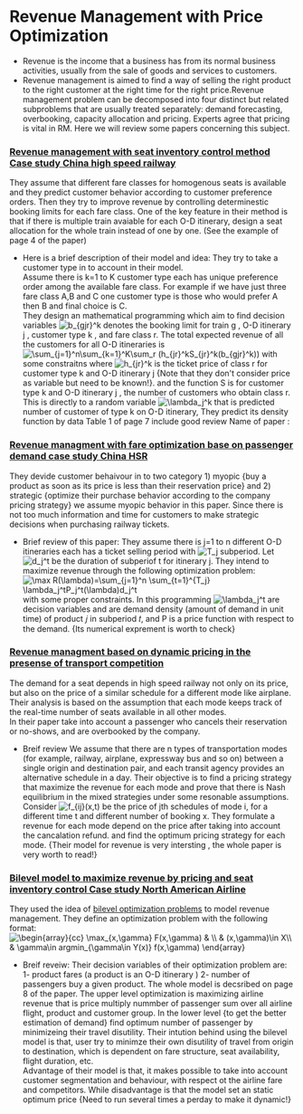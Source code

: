 # Revenue Management with Price Optimization 
* Revenue is the income that a business has from its normal business activities, usually from the sale of goods and services to customers.
* Revenue management is aimed to find a way of selling the right product to the right customer at the right time for the right price.Revenue management problem can be decomposed into four distinct but related subproblems that are usually treated separately: demand forecasting, overbooking, capacity allocation and pricing. Experts agree that pricing is vital in RM.
Here we will review some papers concerning this subject. 

 ### [Revenue management with seat inventory control method Case study China high speed railway](https://github.com/hamidehhhs/Pricing-/blob/master/paper/seat%20assignment%20model%20.pdf)
They assume that different fare classes for homogenous seats is available and they predict customer behavior   according to customer preference orders. Then they try to improve revenue by controlling determinestic booking limits for each fare class. 
One of the key feature in their method  is that if  there is multiple train avaiable for each O-D itinerary, design a seat allocation for the whole train instead of one by one. (See the example of page 4 of the paper) 

* Here is a brief description of their model and idea: 
They try to take a customer type in to account in their model. <br/>
Assume there is k=1 to K customer type each has unique preference order among the available fare class. For example if we have just three fare class A,B and C one customer type is those who would prefer A then B and final choice is C. <br/>
They design an mathematical programming which aim to find decision variables <img src="https://latex.codecogs.com/svg.latex?\inline&space;b_{gjr}^k" title="b_{gjr}^k" />   denotes the booking limit for train g , O-D itinerary j , customer type k , and  fare class r.  The total expected revenue of all the customers for all O-D itineraries is 
<img src="https://latex.codecogs.com/svg.latex?\inline&space;\sum_{j=1}^n\sum_{k=1}^K\sum_r&space;(h_{jr}^kS_{jr}^k(b_{gjr}^k))" title="\sum_{j=1}^n\sum_{k=1}^K\sum_r (h_{jr}^kS_{jr}^k(b_{gjr}^k))" /> with some constraitns
where <img src="https://latex.codecogs.com/svg.latex?\inline&space;h_{jr}^k" title="h_{jr}^k" /> is the ticket price of class r for customer type k and O-D itinerary j {Note that they don't consider price as variable but need to be known!}. and the function S is  for customer type k and O-D itinerary j , the number of customers who obtain class r. This is directly to a random variable <img src="https://latex.codecogs.com/svg.latex?\inline&space;\lambda_j^k" title="\lambda_j^k" /> that is predicted number of customer of type k on O-D itinerary, They predict its density function by data 
Table 1 of page 7 include good review 
Name of paper :<br/>

### [Revenue managment with fare optimization base on passenger demand case study China HSR](https://github.com/hamidehhhs/Pricing-/blob/master/paper/Fare%20Opt%20and%20passenger%20choice%20behavior.pdf)
They devide customer behaivour in to two category 1) myopic {buy a product as soon as its price is less than their reservation price} and 2) strategic {optimize their purchase behavior according to the company pricing strategy}
we assume myopic behavior in this paper. Since there is not too much information and time for customers to make strategic decisions when purchasing railway tickets.
* Brief review of this paper: 
They assume there is j=1 to n different O-D itineraries each has a ticket selling period with  <img src="https://latex.codecogs.com/svg.latex?\inline&space;T_j" title="T_j" /> subperiod. Let <img src="https://latex.codecogs.com/svg.latex?\inline&space;d_j^t" title="d_j^t" /> be the duration of subperiof t for itinerary j. They intend to maximize revenue through the following optimization problem: <img src="https://latex.codecogs.com/svg.latex?\inline&space;\max&space;R(\lambda)=\sum_{j=1}^n&space;\sum_{t=1}^{T_j}&space;\lambda_j^tP_j^t(\lambda)d_j^t" title="\max R(\lambda)=\sum_{j=1}^n \sum_{t=1}^{T_j} \lambda_j^tP_j^t(\lambda)d_j^t" /> with some proper constraints. In this programming <img src="https://latex.codecogs.com/svg.latex?\inline&space;\lambda_j^t" title="\lambda_j^t" /> are decision variables and are demand density (amount of demand in unit time) of product 𝑗 in subperiod 𝑡, and P is a price function with respect to the demand. {Its numerical exprement is worth to check}

### [Revenue managment based on dynamic pricing in the presense of transport competition](https://github.com/hamidehhhs/Pricing-/blob/master/paper/Dynamic%20pricing%20of%20HSR%20with%20compettition%20.pd)

The demand for a seat depends in high speed railway not only on its price, but also on the price of a similar schedule 
for a different mode like airplane. Their analysis is based on the assumption that each mode keeps track of the real-time 
number of seats available in all other modes.<br/>
In their paper  take into account a passenger who cancels their reservation or no-shows, and are overbooked by the company.
* Breif review 
We assume that there are n types of transportation modes (for example, railway, airplane, expressway bus and so on) 
between a single origin and destination pair, and each transit agency provides an alternative schedule in a day.
Their objective is to find a pricing strategy that maximize the revenue for each mode and prove that there is Nash 
equilibrium in the mixed strategies under some resonable assumptions.
Consider <img src="https://latex.codecogs.com/svg.latex?\inline&space;f_{ij}(x,t)" title="f_{ij}(x,t)" /> be the price of jth schedules 
of mode i, for a different time t and different number of booking x. They formulate a revenue for each mode  depend on 
the price after taking into account the cancalation refund. and find the optimum pricing strategy for each mode.
{Their model for revenue is very intersting , the whole paper is very worth to read!}

### [Bilevel model to maximize revenue by pricing and seat inventory control Case study North American Airline](https://github.com/hamidehhhs/Pricing-/blob/master/paper/bilevel%20model%20for%20fare%20price.pdf)
They used the idea of [bilevel optimization problems](https://arxiv.org/pdf/1705.06270.pdf) to model revenue management. 
They define an optimization problem with the following format: <br/>
<img src="https://latex.codecogs.com/svg.latex?\inline&space;\begin{array}{cc}&space;\max_{x,\gamma}&space;F(x,\gamma)&space;&&space;\\&space;&&space;(x,\gamma)\in&space;X\\&space;&&space;\gamma\in&space;argmin_{\gamma\in&space;Y(x)}&space;f(x,\gamma)&space;\end{array}" title="\begin{array}{cc} \max_{x,\gamma} F(x,\gamma) & \\ & (x,\gamma)\in X\\ & \gamma\in argmin_{\gamma\in Y(x)} f(x,\gamma) \end{array}" />
* Breif reveiw: Their decision variables of their optimization problem are: 1- product fares (a product is an O-D itinerary ) 2- number of passengers buy a given product. The whole model is decsribed on page 8 of the paper. The upper level optimization is maximizing airline revenue that is price  multiply nummber of passenger sum over all airline flight, product and customer group. In the lower level {to get the better estimation of demand} find optimum number of passenger by minimizeing their travel disutility.
Their intution behind using the bilevel model is that, user try to minimze their own disutility of travel from origin to destination, which is dependent on fare structure, seat availability, flight duration, etc.<br/>
Advantage of their model is that, it makes  possible to take into account customer segmentation and behaviour, with respect ot the airline fare and competitors. While 
disadvantage is that the model set an static optimum price {Need to run several times a perday to make it dynamic!}
